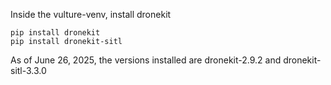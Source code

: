 Inside the vulture-venv, install dronekit
```
pip install dronekit
pip install dronekit-sitl
```

As of June 26, 2025, the versions installed are dronekit-2.9.2 and dronekit-sitl-3.3.0
